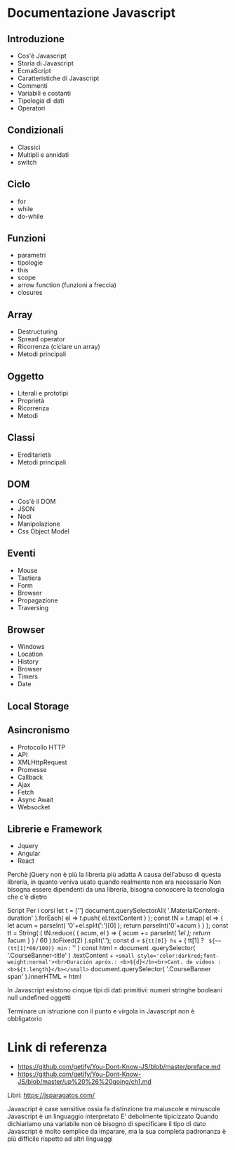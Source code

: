 # Documentazione Javascript 

## Introduzione
- Cos'è Javascript
- Storia di Javascript 
- EcmaScript
- Caratteristiche di Javascript
- Commenti
- Variabili e costanti
- Tipologia di dati
- Operatori

## Condizionali
- Classici
- Multipli e annidati
- switch

## Ciclo
- for
- while
- do-while

## Funzioni
- parametri
- tipologie
- this
- scope
- arrow function (funzioni a freccia)
- closures

## Array
- Destructuring
- Spread operator
- Ricorrenza (ciclare un array)
- Metodi principali

## Oggetto
- Literali e prototipi
- Proprietà
- Ricorrenza 
- Metodi

## Classi
- Ereditarietà
- Metodi principali

## DOM
- Cos'è il DOM
- JSON
- Nodi
- Manipolazione
- Css Object Model

## Eventi
- Mouse
- Tastiera
- Form
- Browser
- Propagazione
- Traversing

## Browser
- Windows
- Location
- History
- Browser
- Timers
- Date

## Local Storage 

## Asincronismo
- Protocollo HTTP
- API
- XMLHttpRequest
- Promesse
- Callback
- Ajax
- Fetch
- Async Await
- Websocket

## Librerie e Framework
- Jquery
- Angular
- React


Perchè jQuery non è più la libreria più adatta
A causa dell'abuso di questa libreria, in quanto veniva usato quando realmente non era necessario
Non bisogna essere dipendenti da una libreria, bisogna conoscere la tecnologia che c'è dietro


Script Per i corsi
let t = ['']
document.querySelectorAll( '.MaterialContent-duration' ).forEach( el => t.push( el.textContent ) );
const tN = t.map( el => { let acum = parseInt( '0'+el.split(':')[0] ); return parseInt('0'+acum ) } );
const tt = String( ( tN.reduce( ( acum, el ) => { acum += parseInt( 1*el ); return 1*acum } ) / 60 ).toFixed(2) ).split('.');
const d = `${tt[0]} hs` + ( tt[1] ? ` ${~~(tt[1]*60/100)} min` : '' )
const html = document
  .querySelector( '.CourseBanner-title' )
  .textContent + `<small style='color:darkred;font-weight:normal'><br>Duración apróx.: <b>${d}</b><br>Cant. de videos : <b>${t.length}</b></small>`
document.querySelector( '.CourseBanner span' ).innerHTML = html

In Javascript esistono cinque tipi di dati primitivi:
numeri
stringhe
booleani
null
undefined
oggetti


Terminare un istruzione con il punto e virgola in Javascript non è obbligatorio


# Link di referenza 
- https://github.com/getify/You-Dont-Know-JS/blob/master/preface.md 
- https://github.com/getify/You-Dont-Know-JS/blob/master/up%20%26%20going/ch1.md

Libri:  https://jsparagatos.com/

Javascript è case sensitive ossia fa distinzione tra maiuscole e minuscole
Javascript è un linguaggio interpretato
E' debolmente tipicizzato
Quando dichiariamo una variabile non cè bisogno di specificare il tipo di dato
Javascript è molto semplice da imparare, ma la sua completa padronanza è più difficile rispetto ad altri linguaggi